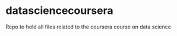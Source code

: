 datasciencecoursera
===================

Repo to hold all files related to the coursera course on data science
